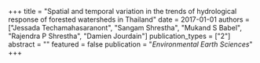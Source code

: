 +++
title = "Spatial and temporal variation in the trends of hydrological response of forested watersheds in Thailand"
date = 2017-01-01
authors = ["Jessada Techamahasaranont", "Sangam Shrestha", "Mukand S Babel", "Rajendra P Shrestha", "Damien Jourdain"]
publication_types = ["2"]
abstract = ""
featured = false
publication = "*Environmental Earth Sciences*"
+++

